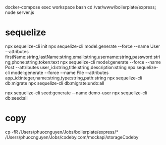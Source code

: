 docker-compose exec workspace bash
cd /var/www/boilerplate/express;
node server.js


# sequelize
npx sequelize-cli init
npx sequelize-cli model:generate --force --name User --attributes firstName:string,lastName:string,email:string,username:string,password:string,phone:string,token:text
npx sequelize-cli model:generate --force --name Post --attributes user_id:string,title:string,description:string
npx sequelize-cli model:generate --force --name File --attributes app_id:integer,name:string,type:string,path:string
npx sequelize-cli db:migrate
npx sequelize-cli db:migrate:undo:all

npx sequelize-cli seed:generate --name demo-user
npx sequelize-cli db:seed:all

# copy
cp -fR /Users/phuocnguyen/Jobs/boilerplate/express/*  /Users/phuocnguyen/Jobs/codeby.com/mockapi/storageCodeby